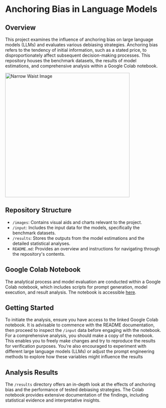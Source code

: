 # Anchoring Bias in Language Models

## Overview
This project examines the influence of anchoring bias on large language models (LLMs) and evaluates various debiasing strategies. Anchoring bias refers to the tendency of initial information, such as a stated price, to disproportionately affect subsequent decision-making processes. This repository houses the benchmark datasets, the results of model estimations, and comprehensive analysis within a Google Colab notebook.

<img src="https://github.com/user-attachments/assets/142c2fde-b71f-4083-be2c-5d70169a56a4" alt="Narrow Waist Image" width="400">

## Repository Structure
- `/images`: Contains visual aids and charts relevant to the project.
- `/input`: Includes the input data for the models, specifically the benchmark datasets.
- `/results`: Stores the outputs from the model estimations and the detailed statistical analyses.
- `README.md`: Provides an overview and instructions for navigating through the repository's contents.

## Google Colab Notebook
The analytical process and model evaluation are conducted within a Google Colab notebook, which includes scripts for prompt generation, model execution, and result analysis. The notebook is accessible [here](https://colab.research.google.com/drive/1lZJyC_pDQTUHpO6M4iEL-WaAryScadqo?authuser=3#scrollTo=onxt114EmgWO).

## Getting Started
To initiate the analysis, ensure you have access to the linked Google Colab notebook. It is advisable to commence with the README documentation, then proceed to inspect the `/input` data before engaging with the notebook. For a comprehensive analysis, you should make a copy of the notebook. This enables you to freely make changes and try to reproduce the results for verification purposes. You're also encouraged to experiment with different large language models (LLMs) or adjust the prompt engineering methods to explore how these variables might influence the results

## Analysis Results
The `/results` directory offers an in-depth look at the effects of anchoring bias and the performance of tested debiasing strategies. The Colab notebook provides extensive documentation of the findings, including statistical evidence and interpretative insights.
